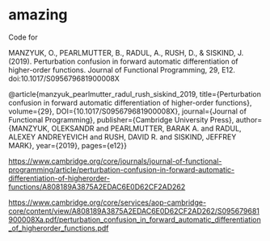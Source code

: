 # amazing
Code for

MANZYUK, O., PEARLMUTTER, B., RADUL, A., RUSH, D., & SISKIND,
J. (2019). Perturbation confusion in forward automatic differentiation of
higher-order functions. Journal of Functional Programming, 29,
E12. doi:10.1017/S095679681900008X

@article{manzyuk_pearlmutter_radul_rush_siskind_2019,
  title={Perturbation confusion in forward automatic differentiation of
         higher-order functions},
  volume={29},
  DOI={10.1017/S095679681900008X},
  journal={Journal of Functional Programming},
  publisher={Cambridge University Press},
  author={MANZYUK, OLEKSANDR and PEARLMUTTER, BARAK A. and RADUL, ALEXEY
          ANDREYEVICH and RUSH, DAVID R. and SISKIND, JEFFREY MARK},
  year={2019},
  pages={e12}}

https://www.cambridge.org/core/journals/journal-of-functional-programming/article/perturbation-confusion-in-forward-automatic-differentiation-of-higherorder-functions/A808189A3875A2EDAC6E0D62CF2AD262

https://www.cambridge.org/core/services/aop-cambridge-core/content/view/A808189A3875A2EDAC6E0D62CF2AD262/S095679681900008Xa.pdf/perturbation_confusion_in_forward_automatic_differentiation_of_higherorder_functions.pdf
